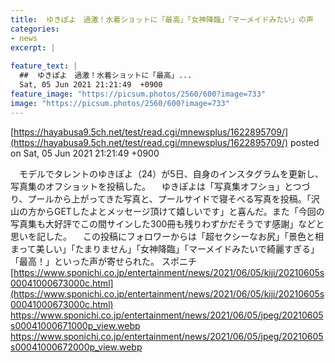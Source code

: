 ```yaml
---
title:  ゆきぽよ　過激！水着ショットに「最高」「女神降臨」「マーメイドみたい」の声  
categories:
- news
excerpt: |
  
feature_text: |
  ##  ゆきぽよ　過激！水着ショットに「最高」...
  Sat, 05 Jun 2021 21:21:49  +0900
feature_image: "https://picsum.photos/2560/600?image=733"
image: "https://picsum.photos/2560/600?image=733"
---
```


[https://hayabusa9.5ch.net/test/read.cgi/mnewsplus/1622895709/](https://hayabusa9.5ch.net/test/read.cgi/mnewsplus/1622895709/)
posted on Sat, 05 Jun 2021 21:21:49  +0900

<!--more-->

　モデルでタレントのゆきぽよ（24）が5日、自身のインスタグラムを更新し、写真集のオフショットを投稿した。 　ゆきぽよは「写真集オフショ」とつづり、プールから上がってきた写真と、プールサイドで寝そべる写真を投稿。「沢山の方からGETしたよとメッセージ頂けて嬉しいです」と喜んだ。また「今回の写真集も大好評でこの間サインした300冊も残りわずかだそうです感謝」などと思いを記した。 　この投稿にフォロワーからは「超セクシーなお尻」「景色と相まって美しい」「たまりません」「女神降臨」「マーメイドみたいで綺麗すぎる」「最高！」といった声が寄せられた。 スポニチ [https://www.sponichi.co.jp/entertainment/news/2021/06/05/kiji/20210605s00041000673000c.html](https://www.sponichi.co.jp/entertainment/news/2021/06/05/kiji/20210605s00041000673000c.html) https://www.sponichi.co.jp/entertainment/news/2021/06/05/jpeg/20210605s00041000671000p_view.webp https://www.sponichi.co.jp/entertainment/news/2021/06/05/jpeg/20210605s00041000672000p_view.webp
